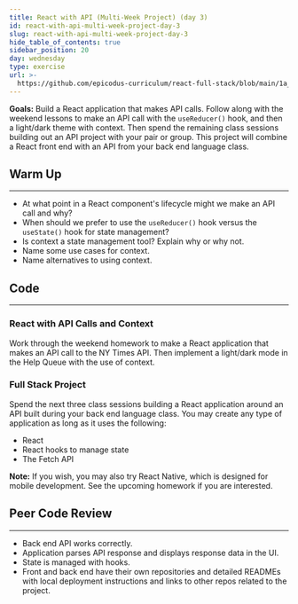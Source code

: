 ```yaml
---
title: React with API (Multi-Week Project) (day 3)
id: react-with-api-multi-week-project-day-3
slug: react-with-api-multi-week-project-day-3
hide_table_of_contents: true
sidebar_position: 20
day: wednesday
type: exercise
url: >-
  https://github.com/epicodus-curriculum/react-full-stack/blob/main/1a_classwork_react_with_api_three_day_project.md
---
```


**Goals:** Build a React application that makes API calls. Follow along with the weekend lessons to make an API call with the `useReducer()` hook, and then a light/dark theme with context. Then spend the remaining class sessions building out an API project with your pair or group. This project will combine a React front end with an API from your back end language class.

## Warm Up
---

* At what point in a React component's lifecycle might we make an API call and why?
* When should we prefer to use the `useReducer()` hook versus the `useState()` hook for state management?
* Is context a state management tool? Explain why or why not.
* Name some use cases for context.
* Name alternatives to using context.

## Code
---

### React with API Calls and Context

Work through the weekend homework to make a React application that makes an API call to the NY Times API. Then implement a light/dark mode in the Help Queue with the use of context.

### Full Stack Project

Spend the next three class sessions building a React application around an API built during your back end language class. You may create any type of application as long as it uses the following:

* React
* React hooks to manage state
* The Fetch API 

**Note:** If you wish, you may also try React Native, which is designed for mobile development. See the upcoming homework if you are interested.

## Peer Code Review
---

* Back end API works correctly.
* Application parses API response and displays response data in the UI.
* State is managed with hooks.
* Front and back end have their own repositories and detailed READMEs with local deployment instructions and links to other repos related to the project.